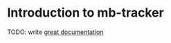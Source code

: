 # Introduction to mb-tracker

TODO: write [great documentation](http://jacobian.org/writing/great-documentation/what-to-write/)
